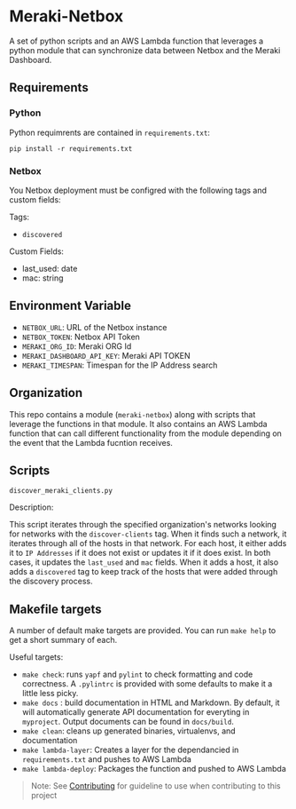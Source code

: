 # Meraki-Netbox

A set of python scripts and an AWS Lambda function that leverages a python module that can synchronize data between Netbox and the Meraki Dashboard.

## Requirements
### Python

Python requimrents are contained in `requirements.txt`:

`pip install -r requirements.txt`

### Netbox

You Netbox deployment must be configred with the following tags and custom fields:

Tags:
  - `discovered`

Custom Fields:
  - last_used: date
  - mac: string

## Environment Variable
* `NETBOX_URL`: URL of the Netbox instance
* `NETBOX_TOKEN`: Netbox API Token 
* `MERAKI_ORG_ID`: Meraki ORG Id
* `MERAKI_DASHBOARD_API_KEY`: Meraki API TOKEN
* `MERAKI_TIMESPAN`: Timespan for the IP Address search

## Organization

This repo contains a module (`meraki-netbox`) along with scripts that leverage the functions in that module.  It also contains an AWS Lambda function that can call different functionality from the module depending on the event that the Lambda fucntion receives.

## Scripts

`discover_meraki_clients.py`

Description: 

This script iterates through the specified organization's networks looking for networks with the `discover-clients` tag.  When it finds such a network, it iterates through all of the hosts in that network.  For each host, it either adds it to `IP Addresses` if it does not exist or updates it if it does exist.  In both cases, it updates the `last_used` and `mac` fields.  When it adds a host, it also adds a `discovered` tag to keep track of the hosts that were added through the discovery process.

## Makefile targets

A number of default make targets are provided.  You can run `make help` to get a short summary of each.

Useful targets:
  * `make check`: runs `yapf` and `pylint` to check formatting and code correctness.  A `.pylintrc` is  provided with some defaults to make it a little less picky.
  * `make docs` : build documentation in HTML and Markdown.  By default, it will automatically generate API documentation for everyting in `myproject`.  Output documents can be found in `docs/build`.
  * `make clean`: cleans up generated binaries, virtualenvs, and documentation
  * `make lambda-layer`: Creates a layer for the dependancied in `requirements.txt` and pushes to AWS Lambda
  * `make lambda-deploy`: Packages the function and pushed to AWS Lambda

> Note: See [Contributing](CONTRIBUTING.md) for guideline to use when contributing to this project
